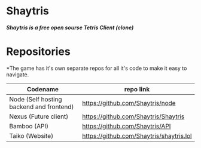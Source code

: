 # Shaytris
***Shaytris is a free open sourse Tetris Client (clone)***


# Repositories
*The game has it's own separate repos for all it's code to make it easy to navigate.

| Codename    | repo link |
| -------- | ------- |
| Node (Self hosting backend and frontend)  | https://github.com/Shaytris/node    |
| Nexus (Future client) | https://github.com/Shaytris/Shaytris     |
| Bamboo (API)    | https://github.com/Shaytris/API    |
| Taiko (Website)    | https://github.com/Shaytris/shaytris.lol    |

